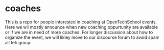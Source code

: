 # coaches

This is a repo for people interested in coaching at OpenTechSchool events. 
Here we wil mostly announce when new coaching oppurtunity are available or if we are in need of more coaches.
For longer discussion about how to organize the event, we will likley move to our discourse forum to avoid spam all teh group.

 
